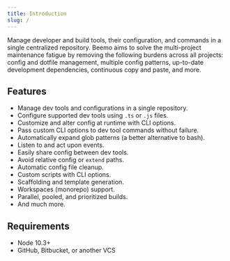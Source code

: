 ```yaml
---
title: Introduction
slug: /
---
```


Manage developer and build tools, their configuration, and commands in a single centralized
repository. Beemo aims to solve the multi-project maintenance fatigue by removing the following
burdens across all projects: config and dotfile management, multiple config patterns, up-to-date
development dependencies, continuous copy and paste, and more.

## Features

- Manage dev tools and configurations in a single repository.
- Configure supported dev tools using `.ts` or `.js` files.
- Customize and alter config at runtime with CLI options.
- Pass custom CLI options to dev tool commands without failure.
- Automatically expand glob patterns (a better alternative to bash).
- Listen to and act upon events.
- Easily share config between dev tools.
- Avoid relative config or `extend` paths.
- Automatic config file cleanup.
- Custom scripts with CLI options.
- Scaffolding and template generation.
- Workspaces (monorepo) support.
- Parallel, pooled, and prioritized builds.
- And much more.

## Requirements

- Node 10.3+
- GitHub, Bitbucket, or another VCS
